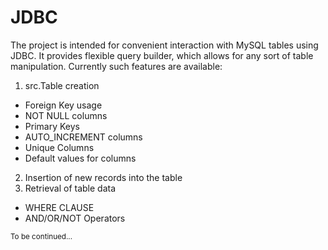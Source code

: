 # JDBC
The project is intended for convenient interaction with MySQL tables using JDBC. It provides flexible query builder, which allows for any sort of table manipulation. Currently such features are available:
1. src.Table creation
- Foreign Key usage
- NOT NULL columns
- Primary Keys
- AUTO_INCREMENT columns
- Unique Columns
- Default values for columns
2. Insertion of new records into the table
3. Retrieval of table data
- WHERE CLAUSE
- AND/OR/NOT Operators

<sub>To be continued...</sub>

